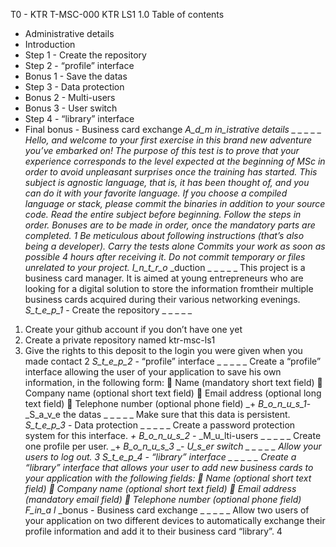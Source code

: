 T0 - KTR
T-MSC-000
KTR
LS1
1.0
Table of contents
- Administrative details
- Introduction
- Step 1 - Create the repository
- Step 2 - “profile” interface
- Bonus 1 - Save the datas
- Step 3 - Data protection
- Bonus 2 - Multi-users
- Bonus 3 - User switch
- Step 4 - “library” interface
- Final bonus - Business card exchange
_A_d_m_ _in_istrative details _ _ _ _ _
Hello, and welcome to your first exercise in this brand new adventure you’ve embarked on! The purpose
of this test is to prove that your experience corresponds to the level expected at the beginning of MSc in
order to avoid unpleasant surprises once the training has started.
This subject is agnostic language, that is, it has been thought of, and you can do it with
your favorite language.
If you choose a compiled language or stack, please commit the binaries in addition to
your source code.
Read the entire subject before beginning.
Follow the steps in order.
Bonuses are to be made in order, once the mandatory parts are completed.
1
Be meticulous about following instructions (that’s also being a developer).
Carry the tests alone
Commits your work as soon as possible 4 hours after receiving it.
Do not commit temporary or files unrelated to your project.
I_n_t_r_o_ _duction _ _ _ _ _
This project is a business card manager. It is aimed at young entrepreneurs who are looking for a digital
solution to store the information fromtheir multiple business cards acquired during their various networking
evenings.
_S_t_e_p_1_ - Create the repository _ _ _ _ _
1. Create your github account if you don’t have one yet
2. Create a private repository named ktr-msc-ls1
3. Give the rights to this deposit to the login you were given when you made contact
2
_S_t_e_p_2_ - “profile” interface _ _ _ _ _
Create a “profile” interface allowing the user of your application to save his own information, in the following
form:
 Name (mandatory short text field)
 Company name (optional short text field)
 Email address (optional long text field)
 Telephone number (optional phone field)
_+ _B_o_n_u_s_1_-_S_a_v_e the datas _ _ _ _ _
Make sure that this data is persistent.
_S_t_e_p_3_ - Data protection _ _ _ _ _
Create a password protection system for this interface.
_+ _B_o_n_u_s_2_ -_ _M_u_lti-users _ _ _ _ _
Create one profile per user.
_+ _B_o_n_u_s_3_ _- _U_s_er switch _ _ _ _ _
Allow your users to log out.
3
_S_t_e_p_4_ - “library” interface _ _ _ _ _
Create a “library” interface that allows your user to add new business cards to your application with the
following fields:
 Name (optional short text field)
 Company name (optional short text field)
 Email address (mandatory email field)
 Telephone number (optional phone field)
_F_in_a_ l_ _bonus - Business card exchange _ _ _ _ _
Allow two users of your application on two different devices to automatically exchange their profile information
and add it to their business card “library”.
4
